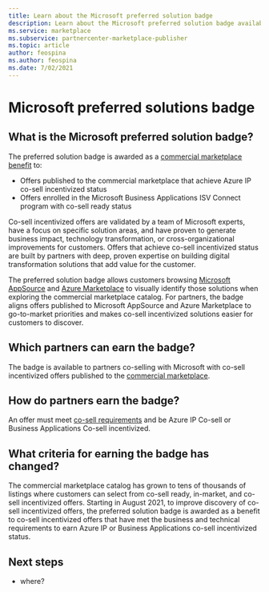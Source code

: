 ```yaml
---
title: Learn about the Microsoft preferred solution badge
description: Learn about the Microsoft preferred solution badge available in Azure Marketplace. 
ms.service: marketplace 
ms.subservice: partnercenter-marketplace-publisher
ms.topic: article
author: feospina
ms.author: feospina
ms.date: 7/02/2021
---
```


# Microsoft preferred solutions badge

## What is the Microsoft preferred solution badge?

The preferred solution badge is awarded as a [commercial marketplace benefit](/azure/marketplace/co-sell-overview) to:

- Offers published to the commercial marketplace that achieve Azure IP co-sell incentivized status
- Offers enrolled in the Microsoft Business Applications ISV Connect program with co-sell ready status

Co-sell incentivized offers are validated by a team of Microsoft experts, have a focus on specific solution areas, and have proven to generate business impact, technology transformation, or cross-organizational improvements for customers. Offers that achieve co-sell incentivized status are built by partners with deep, proven expertise on building digital transformation solutions that add value for the customer.

The preferred solution badge allows customers browsing [Microsoft AppSource](https://appsource.microsoft.com/en-us/home) and [Azure Marketplace](https://azuremarketplace.microsoft.com/en-us/home) to visually identify those solutions when exploring the commercial marketplace catalog. For partners, the badge aligns offers published to Microsoft AppSource and Azure Marketplace to go-to-market priorities and makes co-sell incentivized solutions easier for customers to discover.

## Which partners can earn the badge?

The badge is available to partners co-selling with Microsoft with co-sell incentivized offers published to the [commercial marketplace](/azure/marketplace/overview).

## How do partners earn the badge?

An offer must meet [co-sell requirements](/azure/marketplace/co-sell-requirements) and be Azure IP Co-sell or Business Applications Co-sell incentivized.

## What criteria for earning the badge has changed?

The commercial marketplace catalog has grown to tens of thousands of listings where customers can select from co-sell ready, in-market, and co-sell incentivized offers. Starting in August 2021, to improve discovery of co-sell incentivized offers, the preferred solution badge is awarded as a benefit to co-sell incentivized offers that have met the business and technical requirements to earn Azure IP or Business Applications co-sell incentivized status.

## Next steps

- where?
